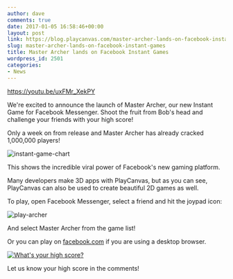 ```yaml
---
author: dave
comments: true
date: 2017-01-05 16:58:46+00:00
layout: post
link: https://blog.playcanvas.com/master-archer-lands-on-facebook-instant-games/
slug: master-archer-lands-on-facebook-instant-games
title: Master Archer lands on Facebook Instant Games
wordpress_id: 2501
categories:
- News
---
```


https://youtu.be/uxFMr_XekPY

We're excited to announce the launch of Master Archer, our new Instant Game for Facebook Messenger. Shoot the fruit from Bob's head and challenge your friends with your high score!

Only a week on from release and Master Archer has already cracked 1,000,000 players!

![instant-game-chart](https://blog.playcanvas.com/wp-content/uploads/2017/01/instant-game-chart.png)

This shows the incredible viral power of Facebook's new gaming platform.

Many developers make 3D apps with PlayCanvas, but as you can see, PlayCanvas can also be used to create beautiful 2D games as well.

To play, open Facebook Messenger, select a friend and hit the joypad icon:

![play-archer](https://blog.playcanvas.com/wp-content/uploads/2017/01/play-archer.png)

And select Master Archer from the game list!

Or you can play on [facebook.com](https://www.facebook.com/Master-Archer-370044956688583/) if you are using a desktop browser.

[![What's your high score?](https://blog.playcanvas.com/wp-content/uploads/2017/01/hi-score-2-1024x548.jpg)](https://www.facebook.com/Master-Archer-370044956688583/)

Let us know your high score in the comments!
